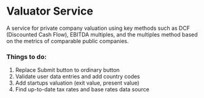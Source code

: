 

# Valuator Service

A service for private company valuation using key methods
such as DCF (Discounted Cash Flow), EBITDA multiples, 
and the multiples method based on the 
metrics of comparable public companies.


### Things to do:
1. Replace Submit button to ordinary button
2. Validate user data entries and add country codes 
3. Add startups valuation (exit value, present value)
4. Find up-to-date tax rates and base rates data source
